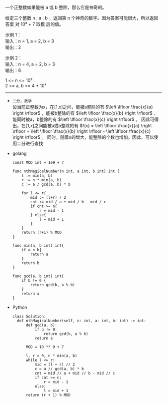 一个正整数如果能被 a 或 b 整除，那么它是神奇的。 

给定三个整数 n , a , b ，返回第 n 个神奇的数字。因为答案可能很大，所以返回答案 对 10⁹ + 7 取模 后的值。 

 
示例 1：  
 输入：n = 1, a = 2, b = 3    
 输出：2
  
  
示例 2：  
 输入：n = 4, a = 2, b = 3   
 输出：6
  
  
1 <= n <= 10⁹   
2 <= a, b <= 4 * 10⁴ 
      
        
****
+ `二分`，`数学`   
设当前正整数为x，在[1,x]之间，能被a整除的有 $\left \lfloor \frac{x}{a}  \right \rfloor$ ，能被b整除的有 $\left \lfloor \frac{x}{b}  \right \rfloor$ ，
能同时被a，b整除的有 $\left \lfloor \frac{x}{c}  \right \rfloor$ 。
因此可得出，在[1,x]之间能被a或b整除的有 
$f(x) = \left \lfloor \frac{x}{a}  \right \rfloor  +  \left \lfloor \frac{x}{b}  \right \rfloor - \left \lfloor \frac{x}{c}  \right \rfloor$ 。
同时，随着x的增大，能整除的个数也增加。因此，可以使用二分进行查找
+ golang
  ```golang
  const MOD int = 1e9 + 7

  func nthMagicalNumber(n int, a int, b int) int {
      l := min(a, b)
      r := n * min(a, b)
      c := a / gcd(a, b) * b 

      for l <= r{
          mid := (l+r) / 2
          cnt := mid / a + mid / b - mid / c
          if cnt >= n{
              r = mid - 1
          } else{
              l = mid + 1
          }
      }
      return (r+1) % MOD
  }

  func min(a, b int) int{
      if a < b{
          return a
      }
      return b
  }

  func gcd(a, b int) int{
      if b != 0 {
          return gcd(b, a % b)
      }
      return a
  }
  ```

+ Python
  ```python3
  class Solution:
    def nthMagicalNumber(self, n: int, a: int, b: int) -> int:
        def gcd(a, b):
            if b != 0:
                return gcd(b, a % b)
            return a

        MOD = 10 ** 9 + 7

        l, r = 0, n * min(a, b)
        while l <= r:
            mid = (l + r) // 2
            c = a // gcd(a, b) * b
            cnt = mid // a + mid // b - mid // c
            if cnt >= n:
                r = mid - 1
            else:
                l = mid + 1
        return (r + 1) % MOD
  ```
